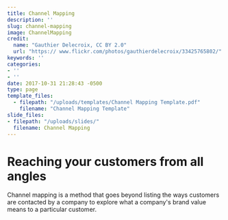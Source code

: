 ```yaml
---
title: Channel Mapping
description: ''
slug: channel-mapping
image: ChannelMapping
credit:
  name: "Gauthier Delecroix, CC BY 2.0"
  url: "https:// www.flickr.com/photos/gauthierdelecroix/33425765802/"
keywords: ''
categories:
- ''
- ''
date: 2017-10-31 21:28:43 -0500
type: page
template_files:
  - filepath: "/uploads/templates/Channel Mapping Template.pdf"
    filename: "Channel Mapping Template"
slide_files:
- filepath: "/uploads/slides/"
  filename: Channel Mapping
---
```

# Reaching your customers from all angles

Channel mapping is a method that goes beyond listing the ways customers are contacted by a company to explore what a company's brand value means to a particular customer.
